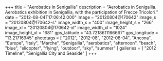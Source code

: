 +++
title = "Aerobatics in Senigallia"
description = "Aerobatics in Senigallia. Aerobatics exhibition in Senigallia, with the participation of Frecce Tricolori."
date = "2012-08-04T17:06:42.000"
image = "20120804@170642"
image_s = "20120804@170642-s"
image_width_s = "400"
image_height_s = "266"
image_xl = "20120804@170642-xl"
image_width_xl = "1024"
image_height_xl = "681"
gps_latitude = "43.7218611166667"
gps_longitude = "13.21716945"
phototags = [ "2012", "2012-08", "2012-08-04", "Ancona", "Europe", "Italy", "Marche", "Senigallia", "aerobatics", "afternoon", "beach", "blue", "elicopter", "flying", "outdoor", "sky", "summer" ]
galleries = [ "2012 Timeline", "Senigallia City and Seaside" ]
+++
